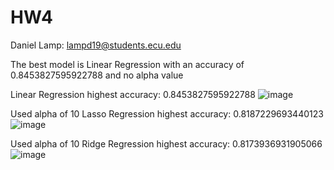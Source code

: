 # HW4

Daniel Lamp: lampd19@students.ecu.edu


The best model is Linear Regression with an accuracy of 0.8453827595922788 and no alpha value

Linear Regression highest accuracy: 0.8453827595922788
![image](https://github.com/lampd19/HW4/assets/117093093/31595122-5100-4ed9-9d4f-fc3e9958eeef)

Used alpha of 10
Lasso Regression highest accuracy: 0.8187229693440123
![image](https://github.com/lampd19/HW4/assets/117093093/356dd6d9-9632-42f7-8d15-e8c66dc3deff)

Used alpha of 10
Ridge Regression highest accuracy: 0.8173936931905066
![image](https://github.com/lampd19/HW4/assets/117093093/4cfa4d56-2379-4719-82f0-627e4e79f9ca)
